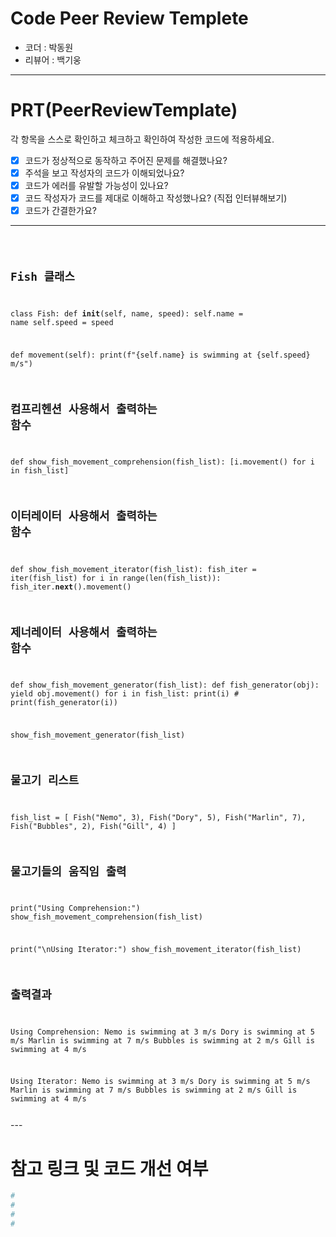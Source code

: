 # Code Peer Review Templete

- 코더 : 박동원
- 리뷰어 : 백기웅

---

# PRT(PeerReviewTemplate)

각 항목을 스스로 확인하고 체크하고 확인하여 작성한 코드에 적용하세요.

- [x] 코드가 정상적으로 동작하고 주어진 문제를 해결했나요?
- [x] 주석을 보고 작성자의 코드가 이해되었나요?
- [x] 코드가 에러를 유발할 가능성이 있나요?
- [x] 코드 작성자가 코드를 제대로 이해하고 작성했나요? (직접 인터뷰해보기)
- [x] 코드가 간결한가요?

---
<code>
  
## Fish 클래스
  
class Fish:
  def __init__(self, name, speed):
    self.name = name
    self.speed = speed
  
  def movement(self):
    print(f"{self.name} is swimming at {self.speed} m/s")
  
## 컴프리헨션 사용해서 출력하는 함수
def show_fish_movement_comprehension(fish_list):
  [i.movement() for i in fish_list]

## 이터레이터 사용해서 출력하는 함수
def show_fish_movement_iterator(fish_list):
  fish_iter = iter(fish_list)
  for i in range(len(fish_list)):
    fish_iter.__next__().movement()

## 제너레이터 사용해서 출력하는 함수

def show_fish_movement_generator(fish_list):
  def fish_generator(obj):
    yield obj.movement()
  for i in fish_list:
    print(i)
    # print(fish_generator(i))

  show_fish_movement_generator(fish_list)
  
## 물고기 리스트
fish_list = [
    Fish("Nemo", 3),
    Fish("Dory", 5),
    Fish("Marlin", 7),
    Fish("Bubbles", 2),
    Fish("Gill", 4)
]


## 물고기들의 움직임 출력
print("Using Comprehension:")
show_fish_movement_comprehension(fish_list)

print("\nUsing Iterator:")
show_fish_movement_iterator(fish_list)

## 출력결과
Using Comprehension:
Nemo is swimming at 3 m/s
Dory is swimming at 5 m/s
Marlin is swimming at 7 m/s
Bubbles is swimming at 2 m/s
Gill is swimming at 4 m/s

Using Iterator:
Nemo is swimming at 3 m/s
Dory is swimming at 5 m/s
Marlin is swimming at 7 m/s
Bubbles is swimming at 2 m/s
Gill is swimming at 4 m/s

</code>
---



# 참고 링크 및 코드 개선 여부

```python
#
#
#
#
```
